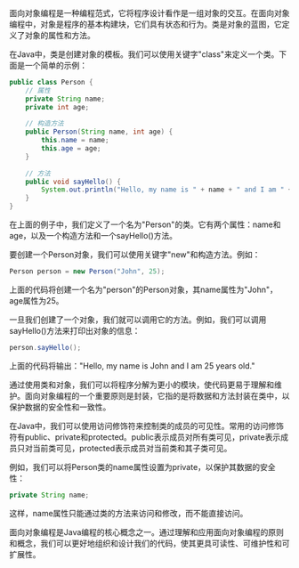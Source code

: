 面向对象编程是一种编程范式，它将程序设计看作是一组对象的交互。在面向对象编程中，对象是程序的基本构建块，它们具有状态和行为。类是对象的蓝图，它定义了对象的属性和方法。

在Java中，类是创建对象的模板。我们可以使用关键字"class"来定义一个类。下面是一个简单的示例：

```java
public class Person {
    // 属性
    private String name;
    private int age;
    
    // 构造方法
    public Person(String name, int age) {
        this.name = name;
        this.age = age;
    }
    
    // 方法
    public void sayHello() {
        System.out.println("Hello, my name is " + name + " and I am " + age + " years old.");
    }
}
```

在上面的例子中，我们定义了一个名为"Person"的类。它有两个属性：name和age，以及一个构造方法和一个sayHello()方法。

要创建一个Person对象，我们可以使用关键字"new"和构造方法。例如：

```java
Person person = new Person("John", 25);
```

上面的代码将创建一个名为"person"的Person对象，其name属性为"John"，age属性为25。

一旦我们创建了一个对象，我们就可以调用它的方法。例如，我们可以调用sayHello()方法来打印出对象的信息：

```java
person.sayHello();
```

上面的代码将输出："Hello, my name is John and I am 25 years old."

通过使用类和对象，我们可以将程序分解为更小的模块，使代码更易于理解和维护。面向对象编程的一个重要原则是封装，它指的是将数据和方法封装在类中，以保护数据的安全性和一致性。

在Java中，我们可以使用访问修饰符来控制类的成员的可见性。常用的访问修饰符有public、private和protected。public表示成员对所有类可见，private表示成员只对当前类可见，protected表示成员对当前类和其子类可见。

例如，我们可以将Person类的name属性设置为private，以保护其数据的安全性：

```java
private String name;
```

这样，name属性只能通过类的方法来访问和修改，而不能直接访问。

面向对象编程是Java编程的核心概念之一。通过理解和应用面向对象编程的原则和概念，我们可以更好地组织和设计我们的代码，使其更具可读性、可维护性和可扩展性。